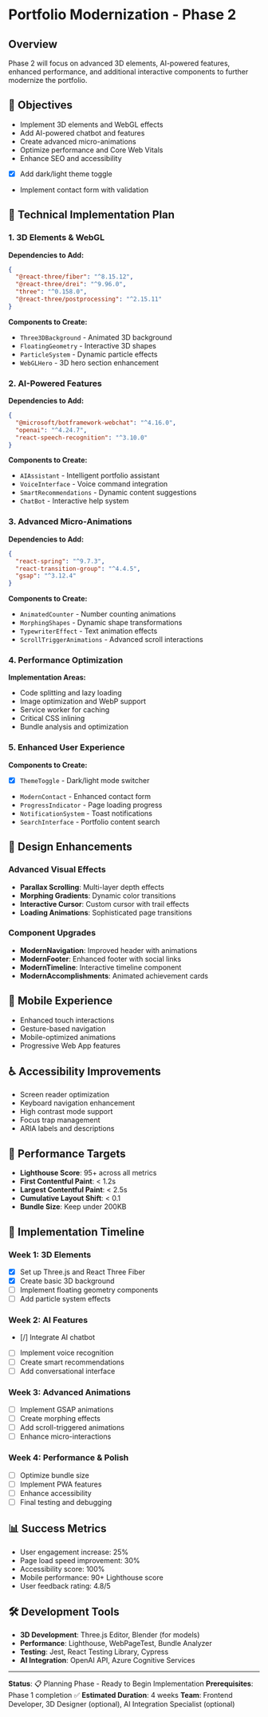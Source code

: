 # Portfolio Modernization - Phase 2

## Overview
Phase 2 will focus on advanced 3D elements, AI-powered features, enhanced performance, and additional interactive components to further modernize the portfolio.

## 🎯 Objectives
- Implement 3D elements and WebGL effects
- Add AI-powered chatbot and features
- Create advanced micro-animations
- Optimize performance and Core Web Vitals
- Enhance SEO and accessibility
- [x] Add dark/light theme toggle <!-- Updated -->
- Implement contact form with validation

## 🔧 Technical Implementation Plan

### 1. 3D Elements & WebGL
**Dependencies to Add:**
```json
{
  "@react-three/fiber": "^8.15.12",
  "@react-three/drei": "^9.96.0",
  "three": "^0.158.0",
  "@react-three/postprocessing": "^2.15.11"
}
```

**Components to Create:**
- `Three3DBackground` - Animated 3D background
- `FloatingGeometry` - Interactive 3D shapes
- `ParticleSystem` - Dynamic particle effects
- `WebGLHero` - 3D hero section enhancement

### 2. AI-Powered Features
**Dependencies to Add:**
```json
{
  "@microsoft/botframework-webchat": "^4.16.0",
  "openai": "^4.24.7",
  "react-speech-recognition": "^3.10.0"
}
```

**Components to Create:**
- `AIAssistant` - Intelligent portfolio assistant
- `VoiceInterface` - Voice command integration
- `SmartRecommendations` - Dynamic content suggestions
- `ChatBot` - Interactive help system

### 3. Advanced Micro-Animations
**Dependencies to Add:**
```json
{
  "react-spring": "^9.7.3",
  "react-transition-group": "^4.4.5",
  "gsap": "^3.12.4"
}
```

**Components to Create:**
- `AnimatedCounter` - Number counting animations
- `MorphingShapes` - Dynamic shape transformations
- `TypewriterEffect` - Text animation effects
- `ScrollTriggerAnimations` - Advanced scroll interactions

### 4. Performance Optimization
**Implementation Areas:**
- Code splitting and lazy loading
- Image optimization and WebP support
- Service worker for caching
- Critical CSS inlining
- Bundle analysis and optimization

### 5. Enhanced User Experience
**Components to Create:**
- [x] `ThemeToggle` - Dark/light mode switcher <!-- Updated -->
- `ModernContact` - Enhanced contact form
- `ProgressIndicator` - Page loading progress
- `NotificationSystem` - Toast notifications
- `SearchInterface` - Portfolio content search

## 🎨 Design Enhancements

### Advanced Visual Effects
- **Parallax Scrolling**: Multi-layer depth effects
- **Morphing Gradients**: Dynamic color transitions
- **Interactive Cursor**: Custom cursor with trail effects
- **Loading Animations**: Sophisticated page transitions

### Component Upgrades
- **ModernNavigation**: Improved header with animations
- **ModernFooter**: Enhanced footer with social links
- **ModernTimeline**: Interactive timeline component
- **ModernAccomplishments**: Animated achievement cards

## 📱 Mobile Experience
- Enhanced touch interactions
- Gesture-based navigation
- Mobile-optimized animations
- Progressive Web App features

## ♿ Accessibility Improvements
- Screen reader optimization
- Keyboard navigation enhancement
- High contrast mode support
- Focus trap management
- ARIA labels and descriptions

## 🚀 Performance Targets
- **Lighthouse Score**: 95+ across all metrics
- **First Contentful Paint**: < 1.2s
- **Largest Contentful Paint**: < 2.5s
- **Cumulative Layout Shift**: < 0.1
- **Bundle Size**: Keep under 200KB

## 🔄 Implementation Timeline

### Week 1: 3D Elements
- [x] Set up Three.js and React Three Fiber
- [x] Create basic 3D background <!-- Updated -->
- [ ] Implement floating geometry components
- [ ] Add particle system effects

### Week 2: AI Features
- [/] Integrate AI chatbot <!-- Updated -->
- [ ] Implement voice recognition
- [ ] Create smart recommendations
- [ ] Add conversational interface

### Week 3: Advanced Animations
- [ ] Implement GSAP animations
- [ ] Create morphing effects
- [ ] Add scroll-triggered animations
- [ ] Enhance micro-interactions

### Week 4: Performance & Polish
- [ ] Optimize bundle size
- [ ] Implement PWA features
- [ ] Enhance accessibility
- [ ] Final testing and debugging

## 📊 Success Metrics
- User engagement increase: 25%
- Page load speed improvement: 30%
- Accessibility score: 100%
- Mobile performance: 90+ Lighthouse score
- User feedback rating: 4.8/5

## 🛠️ Development Tools
- **3D Development**: Three.js Editor, Blender (for models)
- **Performance**: Lighthouse, WebPageTest, Bundle Analyzer
- **Testing**: Jest, React Testing Library, Cypress
- **AI Integration**: OpenAI API, Azure Cognitive Services

---

**Status**: 📋 Planning Phase - Ready to Begin Implementation
**Prerequisites**: Phase 1 completion ✅
**Estimated Duration**: 4 weeks
**Team**: Frontend Developer, 3D Designer (optional), AI Integration Specialist (optional)
